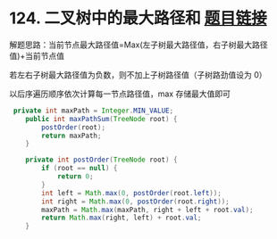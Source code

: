 ﻿# 124. 二叉树中的最大路径和 [题目链接](https://leetcode-cn.com/problems/binary-tree-maximum-path-sum/)
解题思路：当前节点最大路径值=Max(左子树最大路径值，右子树最大路径值)+当前节点值

若左右子树最大路径值为负数，则不加上子树路径值（子树路劲值设为 0）

以后序遍历顺序依次计算每一节点路径值，max 存储最大值即可

```java
 private int maxPath = Integer.MIN_VALUE;
    public int maxPathSum(TreeNode root) {
        postOrder(root);
        return maxPath;
    }

    private int postOrder(TreeNode root) {
        if (root == null) {
            return 0;
        }
        int left = Math.max(0, postOrder(root.left));
        int right = Math.max(0, postOrder(root.right));
        maxPath = Math.max(maxPath, right + left + root.val);
        return Math.max(right, left) + root.val;
    }
```


